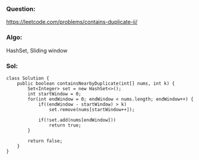### Question:
https://leetcode.com/problems/contains-duplicate-ii/

### Algo:
HashSet, Sliding window

### Sol:
```
class Solution {
    public boolean containsNearbyDuplicate(int[] nums, int k) {
        Set<Integer> set = new HashSet<>();
        int startWindow = 0;
        for(int endWindow = 0; endWindow < nums.length; endWindow++) {
            if((endWindow - startWindow) > k)
                set.remove(nums[startWindow++]);
            
            if(!set.add(nums[endWindow]))
                return true;
        }
        
        return false;
    }
}
```
